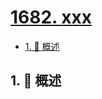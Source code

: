 # [1682. xxx](https://github.com/Tdahuyou/TNotes.leetcode/tree/main/notes/1682.%20xxx)

<!-- region:toc -->

- [1. 📝 概述](#1--概述)

<!-- endregion:toc -->

## 1. 📝 概述
